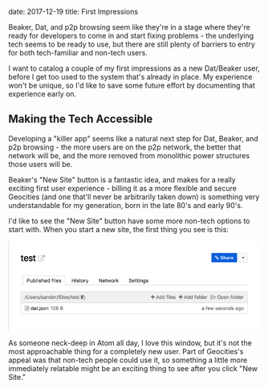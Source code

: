 date: 2017-12-19
title: First Impressions

Beaker, Dat, and p2p browsing seem like they're in a stage where they're ready for developers to come in and start fixing  problems - the underlying tech seems to be ready to use, but there are still plenty of barriers to entry for both tech-familiar and non-tech users.

I want to catalog a couple of my first impressions as a new Dat/Beaker user, before I get too used to the system that's already in place. My experience won't be unique, so I'd like to save some future effort by documenting that experience early on.

## Making the Tech Accessible
Developing a "killer app" seems like a natural next step for Dat, Beaker, and p2p browsing - the more users are on the p2p network, the better that network will be, and the more removed from monolithic power structures those users will be.

Beaker's "New Site" button is a fantastic idea, and makes for a really exciting first user experience - billing it as a more flexible and secure Geocities (and one that'll never be arbitrarily taken down) is something very understandable for my generation, born in the late 80's and early 90's.

I'd like to see the "New Site" button have some more non-tech options to start with. When you start a new site, the first thing you see is this:

![Screenshot of the first window you see after clicking "New Site", a technical-looking chart of files](/blog/images/new-site-first-impression.png)

As someone neck-deep in Atom all day, I love this window, but it's not the most approachable thing for a completely new user. Part of Geocities's appeal was that non-tech people could use it, so something a little more immediately relatable might be an exciting thing to see after you click "New Site."
